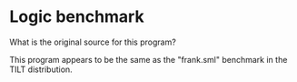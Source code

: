 # Logic benchmark

What is the original source for this program?

This program appears to be the same as the "frank.sml" benchmark in the TILT
distribution.

